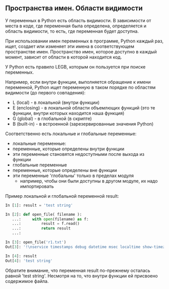 ## Пространства имен. Области видимости
У переменных в Python есть область видимости. В зависимости от места в коде, где переменная была определена, определяется и область видимости, то есть, где переменная будет доступна.

При использовании имен переменных в программе, Python каждый раз, ищет, создает или изменяет эти имена в соответствующем пространстве имен.
Пространство имен, которое доступно в каждый момент, зависит от области в которой находится код.

У Python есть правило LEGB, которым он пользуется при поиске переменных.

Например, если внутри функции, выполняется обращение к имени переменной, Python ищет переменную в таком порядке по областям видимости (до первого совпадения):
* L (local) - в локальной (внутри функции)
* E (enclosing) - в локальной области объемлющих функций (это те функции, внутри которых находится наша функция)
* G (global) - в глобальной (в скрипте)
* B (built-in) - в встроенной (зарезервированные значения Python)

Соответственно есть локальные и глобальные переменные:
* локальные переменные:
 * переменные, которые определены внутри функции
 * эти переменные становятся недоступными после выхода из функции
* глобальные переменные
 * переменные, которые определены вне функции
 * эти переменные 'глобальны' только в пределах модуля
   * например, чтобы они были доступны в другом модуле, их надо импортировать

Пример локальной и глобальной переменной result:
```python
In [1]: result = 'test string'

In [2]: def open_file( filename ):
   ...:     with open(filename) as f:
   ...:         result = f.read()
   ...:         return result
   ...:

In [3]: open_file('r1.txt')
Out[3]: '!\nservice timestamps debug datetime msec localtime show-timezone year\nservice timestamps log datetime msec localtime show-timezone year\nservice password-encryption\nservice sequence-numbers\n!\nno ip domain lookup\n!\nip ssh version 2\n!\n'

In [4]: result
Out[4]: 'test string'
```

Обратите внимание, что переменная result по-прежнему осталась равной 'test string'.
Несмотря на то, что внутри функции ей присвоено содержимое файла.

